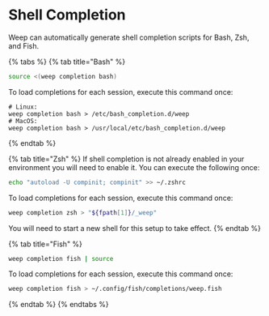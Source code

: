 # Shell Completion

Weep can automatically generate shell completion scripts for Bash, Zsh, and Fish.

{% tabs %}
{% tab title="Bash" %}

```bash
source <(weep completion bash)
```

To load completions for each session, execute this command once:

```text
# Linux:
weep completion bash > /etc/bash_completion.d/weep
# MacOS:
weep completion bash > /usr/local/etc/bash_completion.d/weep
```

{% endtab %}

{% tab title="Zsh" %}
If shell completion is not already enabled in your environment you will need to enable it. You can execute the following once:

```bash
echo "autoload -U compinit; compinit" >> ~/.zshrc
```

To load completions for each session, execute this command once:

```bash
weep completion zsh > "${fpath[1]}/_weep"
```

You will need to start a new shell for this setup to take effect.
{% endtab %}

{% tab title="Fish" %}

```bash
weep completion fish | source
```

To load completions for each session, execute this command once:

```bash
weep completion fish > ~/.config/fish/completions/weep.fish
```

{% endtab %}
{% endtabs %}
